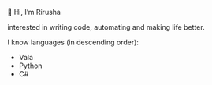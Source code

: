 👋 Hi, I’m Rirusha

interested in writing code, automating and making life better.

I know languages (in descending order):
- Vala
- Python
- C#
